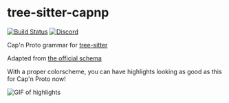 # tree-sitter-capnp

[![Build Status](https://github.com/amaanq/tree-sitter-capnp/workflows/CI/badge.svg)](https://github.com/amaanq/tree-sitter-capnp/workflows/CI/badge.svg)
[![Discord](https://img.shields.io/discord/1063097320771698699?logo=discord)](https://discord.gg/w7nTvsVJhm)

Cap'n Proto grammar for [tree-sitter](https://github.com/tree-sitter/tree-sitter)

Adapted from [the official schema](https://capnproto.org/language.html)

With a proper colorscheme, you can have highlights looking as
good as this for Cap'n Proto now!

![GIF of highlights](https://user-images.githubusercontent.com/29718261/214036418-2721f046-7cb1-427c-b203-a3d6cac167a7.gif)
